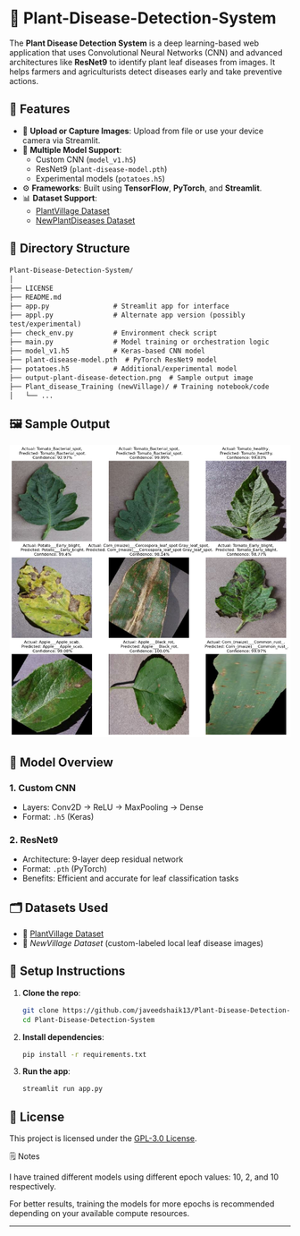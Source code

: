 # 🌿 Plant-Disease-Detection-System

The **Plant Disease Detection System** is a deep learning-based web application that uses Convolutional Neural Networks (CNN) and advanced architectures like **ResNet9** to identify plant leaf diseases from images. It helps farmers and agriculturists detect diseases early and take preventive actions.

## 🚀 Features

- 📸 **Upload or Capture Images**: Upload from file or use your device camera via Streamlit.
- 🧠 **Multiple Model Support**:
  - Custom CNN (`model_v1.h5`)
  - ResNet9 (`plant-disease-model.pth`)
  - Experimental models (`potatoes.h5`)
- ⚙️ **Frameworks**: Built using **TensorFlow**, **PyTorch**, and **Streamlit**.
- 📊 **Dataset Support**:
  - [PlantVillage Dataset](https://www.kaggle.com/datasets/emmarex/plantdisease)
  - [NewPlantDiseases Dataset](https://www.kaggle.com/datasets/vipoooool/new-plant-diseases-dataset)

## 🧪 Directory Structure

```
Plant-Disease-Detection-System/
│
├── LICENSE
├── README.md
├── app.py                # Streamlit app for interface
├── appl.py               # Alternate app version (possibly test/experimental)
├── check_env.py          # Environment check script
├── main.py               # Model training or orchestration logic
├── model_v1.h5           # Keras-based CNN model
├── plant-disease-model.pth  # PyTorch ResNet9 model
├── potatoes.h5           # Additional/experimental model
├── output-plant-disease-detection.png  # Sample output image
├── Plant_disease_Training (newVillage)/ # Training notebook/code
│   └── ...
```

## 🖼️ Sample Output

![Plant Disease Detection Output](output-plant-disease-detection.png)

## 🧠 Model Overview

### 1. **Custom CNN**
- Layers: Conv2D → ReLU → MaxPooling → Dense
- Format: `.h5` (Keras)

### 2. **ResNet9**
- Architecture: 9-layer deep residual network
- Format: `.pth` (PyTorch)
- Benefits: Efficient and accurate for leaf classification tasks

## 🗂️ Datasets Used

- 🌿 [PlantVillage Dataset](https://www.kaggle.com/datasets/emmarex/plantdisease)
- 🌱 *NewVillage Dataset* (custom-labeled local leaf disease images)

## 🔧 Setup Instructions

1. **Clone the repo**:
   ```bash
   git clone https://github.com/javeedshaik13/Plant-Disease-Detection-System.git
   cd Plant-Disease-Detection-System
   ```

2. **Install dependencies**:
   ```bash
   pip install -r requirements.txt
   ```

3. **Run the app**:
   ```bash
   streamlit run app.py
   ```

## 📑 License

This project is licensed under the [GPL-3.0 License](LICENSE).

🗒️ Notes

I have trained different models using different epoch values: 10, 2, and 10 respectively.

For better results, training the models for more epochs is recommended depending on your available compute resources.

---

